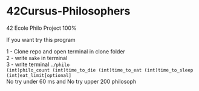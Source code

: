 # 42Cursus-Philosophers
42 Ecole Philo Project 100%

If you want try this program<br/>

1 - Clone repo and open terminal in clone folder<br/>
2 - write <code>make</code> in terminal<br/>
3 - write terminal <code>./philo (int)philo_count (int)time_to_die (int)time_to_eat (int)time_to_sleep (int)eat_limit[optional]</code><br/>
No try under 60 ms and No try upper 200 philosoph<br/>
